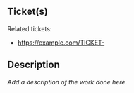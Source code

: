 ## Ticket(s)

Related tickets: 

- https://example.com/TICKET-<????>


## Description

_Add a description of the work done here._
